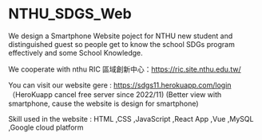 # NTHU_SDGS_Web

We design a Smartphone Website poject for NTHU new student and distinguished guest so people get to know the school SDGs program effectively and some School Knowledge.

We cooperate with nthu RIC 區域創新中心：https://ric.site.nthu.edu.tw/

You can visit our website gere : https://sdgs11.herokuapp.com/login （HeroKuapp cancel free server since 2022/11)
(Better view with smartphone, cause the website is design for smartphone)

Skill used in the website : HTML ,CSS ,JavaScript ,React App ,Vue ,MySQL ,Google cloud platform
